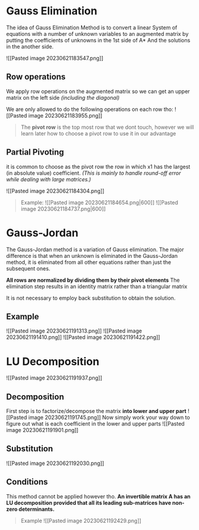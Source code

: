 # Gauss Elimination
The idea of Gauss Elimination Method is to convert a linear System of
equations with a number of unknown variables to an augmented matrix
by putting the coefficients of unknowns in the 1st side of A* And the
solutions in the another side.

![[Pasted image 20230621183547.png]]


## Row operations
We apply row operations on the augmented matrix so we can get an upper matrix on the left side *(including the diagonal)*

We are only allowed to do the following operations on each row tho:
![[Pasted image 20230621183955.png]]

> The **pivot row** is the top most row that we dont touch, however we will learn later how to choose a pivot row to use it in our advantage


## Partial Pivoting
it is common to choose as the pivot row the row in which x1 has the largest (in absolute value) coefficient.
*(This is mainly to handle round-off error while dealing with large matrices.)*

![[Pasted image 20230621184304.png]]


> Example:
> ![[Pasted image 20230621184654.png|600]]
> ![[Pasted image 20230621184737.png|600]]



# Gauss-Jordan
The Gauss-Jordan method is a variation of Gauss elimination.
The major difference is that when an unknown is eliminated in the Gauss-Jordan method, it is eliminated from all other equations rather than just the subsequent ones.

**All rows are normalized by dividing them by their pivot elements**
The elimination step results in an identity matrix rather than a triangular matrix

It is not necessary to employ back substitution to obtain the solution.

## Example
![[Pasted image 20230621191313.png]]
![[Pasted image 20230621191410.png]]
![[Pasted image 20230621191422.png]]

# LU Decomposition
![[Pasted image 20230621191937.png]]

## Decomposition
First step is to factorize/decompose the matrix **into lower and upper part**
![[Pasted image 20230621191745.png]]
Now simply work your way down to figure out what is each coefficient in the lower and upper parts
![[Pasted image 20230621191901.png]]

## Substitution
![[Pasted image 20230621192030.png]]

## Conditions
This method cannot be applied however tho.
**An invertible matrix A has an LU decomposition provided that all its leading sub-matrices have non-zero determinants.**

> Example
> ![[Pasted image 20230621192429.png]]

